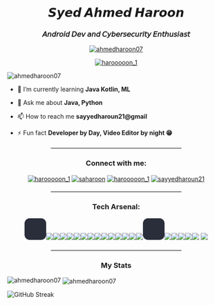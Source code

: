 <h1 align="center">𝙎𝙮𝙚𝙙 𝘼𝙝𝙢𝙚𝙙 𝙃𝙖𝙧𝙤𝙤𝙣</h1>
<h3 align="center">𝘈𝘯𝘥𝘳𝘰𝘪𝘥 𝘋𝘦𝘷 𝘢𝘯𝘥 𝘊𝘺𝘣𝘦𝘳𝘴𝘦𝘤𝘶𝘳𝘪𝘵𝘺 𝘌𝘯𝘵𝘩𝘶𝘴𝘪𝘢𝘴𝘵</h3>



<p align="center"> <a href="https://github.com/ryo-ma/github-profile-trophy"><img src="https://github-profile-trophy.vercel.app/?username=ahmedharoon07&theme=dracula" alt="ahmedharoon07" /></a> </p>

<p align="center"> <a href="https://twitter.com/harooooon_1" target="blank"><img src="https://img.shields.io/twitter/follow/harooooon_1?logo=twitter&style=for-the-badge" alt="harooooon_1" /></a> </p>

<p align="left"> <img src="https://komarev.com/ghpvc/?username=ahmedharoon07&label=Profile%20views&color=0e75b6&style=dracula" alt="ahmedharoon07" /> </p>

- 🌱 I’m currently learning **Java Kotlin, ML**

- 💬 Ask me about **Java, Python**

- 📫 How to reach me **sayyedharoun21@gmail**

- ⚡ Fun fact **Developer by Day, Video Editor by night 😁**

  
<hr style="width: 60%; border: 1px solid #eaeaea; margin: 20px auto;">
<h3 align="center">Connect with me:</h3>
<p align="center">
<a href="https://twitter.com/harooooon_1" target="blank"><img align="center" src="https://raw.githubusercontent.com/rahuldkjain/github-profile-readme-generator/master/src/images/icons/Social/twitter.svg" alt="harooooon_1" height="30" width="40" /></a>
<a href="https://linkedin.com/in/saharoon" target="blank"><img align="center" src="https://raw.githubusercontent.com/rahuldkjain/github-profile-readme-generator/master/src/images/icons/Social/linked-in-alt.svg" alt="saharoon" height="30" width="40" /></a>
<a href="https://instagram.com/harooooon_1" target="blank"><img align="center" src="https://raw.githubusercontent.com/rahuldkjain/github-profile-readme-generator/master/src/images/icons/Social/instagram.svg" alt="harooooon_1" height="30" width="40" /></a>
<a href="https://www.hackerrank.com/sayyedharoun21" target="blank"><img align="center" src="https://raw.githubusercontent.com/rahuldkjain/github-profile-readme-generator/master/src/images/icons/Social/hackerrank.svg" alt="sayyedharoun21" height="30" width="40" /></a>
</p>

<hr style="width: 60%; border: 1px solid #eaeaea; margin: 20px auto;">
<h3 align="Center">Tech Arsenal:</h3>
<p align="Center"> <a href="#"><img src="https://github.com/onemarc/tech-icons/blob/main/icons/androidstudio-dark.svg" width="50"></a><a href="#"><img src="https://github.com/onemarc/tech-icons/blob/main/icons/bash-dark.svg" width="50"></a><a href="#"><img src="https://github.com/onemarc/tech-icons/blob/main/icons/java-dark.svg" width="50"></a><a href="#"><img src="https://github.com/onemarc/tech-icons/blob/main/icons/python-dark.svg" width="50"></a><a href="#"><img src="https://github.com/onemarc/tech-icons/blob/main/icons/cpp-light.svg" width="50"></a><a href="#"><img src="https://github.com/onemarc/tech-icons/blob/main/icons/kotlin-dark.svg" width="50"></a><a href="#"><img src="https://github.com/onemarc/tech-icons/blob/main/icons/tensorflow-dark.svg" width="50"></a><a href="#"><img src="https://github.com/onemarc/tech-icons/blob/main/icons/mysql-dark.svg" width="50"></a><a href="#"><img src="https://github.com/onemarc/tech-icons/blob/main/icons/ubuntu.svg" width="50"></a><a href="#"><img src="https://github.com/onemarc/tech-icons/blob/main/icons/html.svg" width="50"></a><a href="#"><img src="https://github.com/onemarc/tech-icons/blob/main/icons/css.svg" width="50"></a><a href="#"><img src="https://github.com/onemarc/tech-icons/blob/main/icons/ps.svg" width="50"></a><a href="#"><img src="https://github.com/onemarc/tech-icons/blob/main/icons/illustrator.svg" width="50"></a><a href="#"><img src="https://github.com/onemarc/tech-icons/blob/main/icons/pr.svg" width="50"></a><a href="#"><img src="https://github.com/onemarc/tech-icons/blob/main/icons/blender-dark.svg" width="50"></a><a href="#"><img src="https://github.com/onemarc/tech-icons/blob/main/icons/vmware-dark.svg" width="50"></a><a href="#"><img src="https://github.com/onemarc/tech-icons/blob/main/icons/intellijidea-dark.svg" width="50"></a><a href="#"><img src="https://github.com/onemarc/tech-icons/blob/main/icons/pycharm-light.svg" width="50"></a><a href="#"><img src="https://github.com/onemarc/tech-icons/blob/main/icons/jetpackcompose-dark.svg" width="50"></a><a href="#"><img src="https://github.com/onemarc/tech-icons/blob/main/icons/materialui-dark.svg" width="50"></a><a href="#"><img src="https://github.com/onemarc/tech-icons/blob/main/icons/vscode-dark.svg" width="50"></a> <a href="#"><img src="https://github.com/onemarc/tech-icons/blob/main/icons/figma-light.svg" width="50"></a>  </p> 
<hr style="width: 60%; border: 1px solid #eaeaea; margin: 20px auto;">

<h3 align="center"> My Stats </h3>
<p><img align="left" src="https://github-readme-stats.vercel.app/api/top-langs?username=ahmedharoon07&show_icons=true&theme=synthwave&locale=en&layout=pie" alt="ahmedharoon07" /></p>

<p>&nbsp;<img align="center" src="https://github-readme-stats.vercel.app/api?username=ahmedharoon07&show_icons=true&theme=synthwave&locale=en" alt="ahmedharoon07" /></p>
<p> <script src="https://tryhackme.com/badge/3532417"></script></p>

<p href="https://git.io/streak-stats"><img src="https://streak-stats.demolab.com?user=AhmedHaroon07&theme=synthwave&hide_border=true&date_format=j%20M%5B%20Y%5D&card_height=200&hide_border=false" alt="GitHub Streak" /></p>


